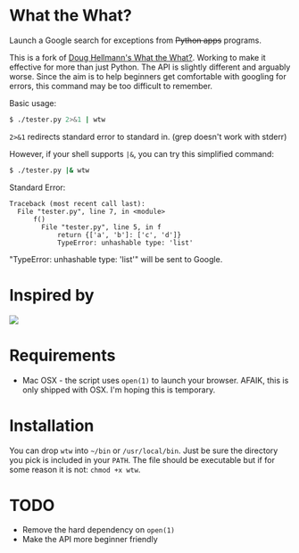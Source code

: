 What the What?
==============

Launch a Google search for exceptions from ~~Python apps~~ programs.

This is a fork of [Doug Hellmann's What the What?](https://github.com/dhellmann/whatthewhat). Working to make it effective for more than just Python. The API is slightly different and arguably worse. Since the aim is to help beginners get comfortable with googling for errors, this command may be too difficult to remember.

Basic usage:
```bash
$ ./tester.py 2>&1 | wtw
```

`2>&1` redirects standard error to standard in. (grep doesn't work with stderr)

However, if your shell supports `|&`, you can try this simplified command:
```bash
$ ./tester.py |& wtw
```

Standard Error:
```
Traceback (most recent call last):
  File "tester.py", line 7, in <module>
      f()
        File "tester.py", line 5, in f
            return {['a', 'b']: ['c', 'd']}
            TypeError: unhashable type: 'list'
```

"TypeError: unhashable type: 'list'" will be sent to Google.


Inspired by
===========

![](https://raw2.github.com/dhellmann/whatthewhat/master/tweets.png)


Requirements
============

* Mac OSX - the script uses `open(1)` to launch your browser. AFAIK, this is only shipped with OSX. I'm hoping this is temporary.


Installation
============

You can drop `wtw` into `~/bin` or `/usr/local/bin`. Just be sure the directory you pick is included in your `PATH`. The file should be executable but if for some reason it is not: `chmod +x wtw`.

TODO
====

* Remove the hard dependency on `open(1)`
* Make the API more beginner friendly

